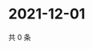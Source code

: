 # 2021-12-01

共 0 条

<!-- BEGIN WEIBO -->
<!-- 最后更新时间 Wed Dec 01 2021 18:15:38 GMT+0800 (China Standard Time) -->

<!-- END WEIBO -->

